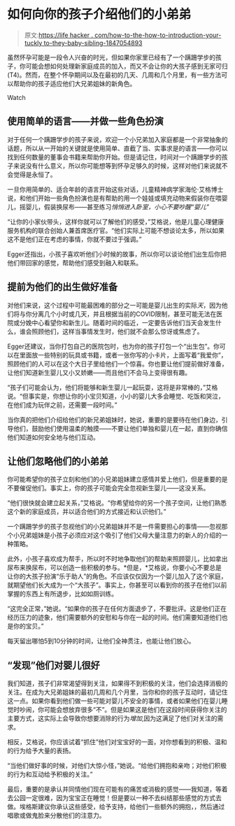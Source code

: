 # 如何向你的孩子介绍他们的小弟弟

> 原文:[https://life hacker . com/how-to-the-how-to-introduction-your-tuckly to-they-baby-sibling-1847054893](https://lifehacker.com/how-to-introduce-your-toddler-to-their-baby-sibling-1847054893)

虽然怀孕可能是一段令人兴奋的时光，但如果你家里已经有了一个蹒跚学步的孩子，你可能会想如何处理新家庭成员的加入，而又不会让你的大孩子感到无家可归(T4)。然而，在整个怀孕期间以及在最初的几天、几周和几个月里，有一些方法可以帮助你的孩子适应他们大兄弟姐妹的新角色。

Watch

## 使用简单的语言——并做一些角色扮演

对于任何一个蹒跚学步的孩子来说，欢迎一个小兄弟加入家庭都是一个非常抽象的话题，所以从一开始的关键就是使用简单、直截了当、实事求是的语言——你可以找到任何数量的董事会书籍来帮助你开始。但是请记住，时间对一个蹒跚学步的孩子来说没有什么意义，所以你可能想等到怀孕足够久的时候，这样对他们来说就不会觉得是永恒了。

一旦你用简单的、适合年龄的语言开始这些对话，儿童精神病学家海伦·艾格博士说，和他们开始一些角色扮演也是有帮助的用一个娃娃或填充动物来假装你在喂婴儿，摇婴儿，假装换尿布——甚至练习*悄悄进入卧室，小心不要吵醒“婴儿”*

“让你的小家伙带头，这样你就可以了解他们的感受，”艾格说，他是儿童心理健康服务机构的联合创始人兼首席医疗官。“他们实际上可能不想谈论太多，所以如果这不是他们正在考虑的事情，你就不要过于强调。”

Egger还指出，小孩子喜欢听他们小时候的故事，所以你可以谈论他们出生后你把他们带回家的感觉，帮助他们感受到融入和联系。

## 提前为他们的出生做好准备

对他们来说，这个过程中可能最困难的部分之一可能是婴儿出生的实际*天*，因为他们将与你分离几个小时或几天，并且根据当前的COVID限制，甚至可能无法在医院或分娩中心看望你和新生儿。随着时间的临近，一定要告诉他们当天会发生什么，谁会照顾他们，这样当事情发生时，他们就不会那么惊讶或焦虑了。

Egger还建议，当你打包自己的医院包时，也为你的孩子打包一个“出生包”。你可以在里面放一些特别的玩具或书籍，或者一张你写的小卡片，上面写着“我爱你”，照顾他们的人可以在这个大日子里给他们一个惊喜。你也要让他们提前做好准备，让他们知道新生婴儿又小又娇嫩——而且他们不会马上变得很有趣。

“孩子们可能会认为，他们将能够和新生婴儿一起玩耍，这将是非常棒的，”艾格说。“但事实是，你想让你的小宝贝知道，小小的婴儿大多会睡觉、吃饭和哭泣，在他们成为玩伴之前，还需要一段时间。”

当你真的把他们介绍给他们的新兄弟姐妹时，她说，重要的是要待在他们身边，引导他们，鼓励他们使用温柔的触摸——不要让他们单独和婴儿在一起，直到你确信他们知道如何安全地与他们互动。

## 让他们忽略他们的小弟弟

你可能希望你的孩子立刻和他们的小兄弟姐妹建立感情并爱上他们，但是重要的是不要催促他们。事实上，你的孩子可能会完全忽视新生婴儿——这没关系。

“他们很快就会建立起关系，”艾格说。“你希望给你的另一个孩子空间，让他们熟悉这个新的家庭成员，并以适合他们的方式接近和认识他们。”

一个蹒跚学步的孩子忽视他们的小兄弟姐妹并不是一件需要担心的事情——忽视那个小兄弟姐妹是小孩子必须应对这个吸引了他们父母大量注意力的新人的介绍的一种策略。

此外，小孩子喜欢成为帮手，所以时不时地争取他们的帮助来照顾婴儿，比如拿出尿布来换尿布，可以创造一些积极的参与。*但是，*艾格说，你要小心不要总是让你的大孩子扮演“乐于助人”的角色。不应该仅仅因为一个婴儿加入了这个家庭，就期望他们长大成为一个“大孩子”。事实上，你甚至可以看到你的孩子在他们以前掌握的东西上有所退步，比如如厕训练。

“这完全正常，”她说。“如果你的孩子在任何方面退步了，不要批评。这是他们正在经历压力的迹象，他们需要额外的安慰和与你在一起的时间。他们需要知道他们也是你的宝贝。”

每天留出哪怕5到10分钟的时间，让他们全神贯注，也能让他们放心。

## “发现”他们对婴儿很好

我们知道，孩子们非常渴望得到关注，如果得不到积极的关注，他们会选择消极的关注。在成为大兄弟姐妹的最初几周和几个月里，当你和你的孩子互动时，请记住这一点。如果你看到他们做一些可能对婴儿不安全的事情，或者如果他们在婴儿睡觉时吵闹，你可能会想放弃很多“不”。但是如果这是他们在这段时间获得你关注的主要方式，这实际上会导致你想要消除的行为*增加*,因为这满足了他们对关注的需求。

相反，艾格说，你应该试着“抓住”他们对宝宝好的一面，对你想看到的积极、温和的行为给予大量的表扬。

“当他们做好事的时候，对他们大惊小怪，”她说。“给他们拥抱和亲吻；对他们积极的行为和互动给予积极的关注。”

最后，重要的是承认并同情他们现在可能有的痛苦或消极的感觉——我知道，等着去公园一定很难，因为宝宝正在睡觉！但是要以一种不去纠结那些感觉的方式去做。埃格斯建议你承认这些感受，给予支持，给他们一些额外的拥抱，，然后通过唱歌或做鬼脸来分散他们的注意力。
